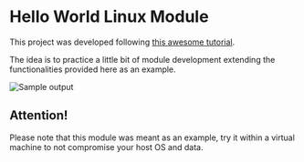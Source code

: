 # Hello World Linux Module

This project was developed following [this awesome tutorial](https://blog.sourcerer.io/writing-a-simple-linux-kernel-module-d9dc3762c234).

The idea is to practice a little bit of module development extending the functionalities provided here as an example.

![Sample output](https://raw.github.com/carloscdias/hello-world-linux-module/master/screenshots/sample-output.png)

## Attention!

Please note that this module was meant as an example, try it within a virtual machine to not compromise your host OS and data.

